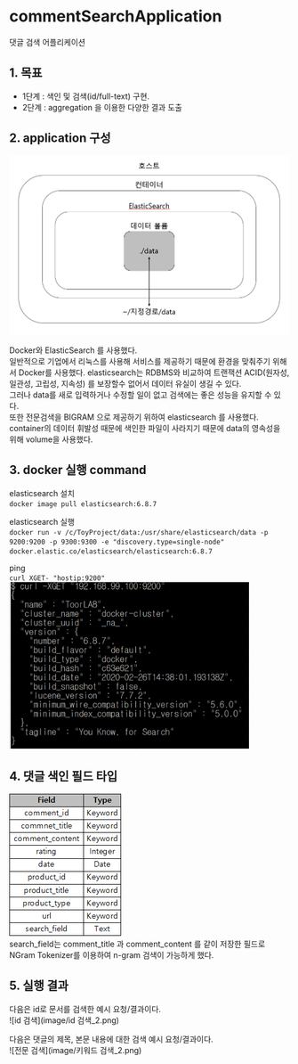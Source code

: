 # commentSearchApplication
댓글 검색 어플리케이션   

## 1. 목표
+ 1단계 : 색인 및 검색(id/full-text) 구현.   
+ 2단계 : aggregation 을 이용한 다양한 결과 도출   

## 2. application 구성

![구성도](image/구성.PNG)

Docker와 ElasticSearch 를 사용했다.   
일반적으로 기업에서 리눅스를 사용해 서비스를 제공하기 때문에 환경을 맞춰주기 위해서 Docker를 사용했다.
elasticsearch는 RDBMS와 비교하여 트랜잭션 ACID(원자성, 일관성, 고립성, 지속성) 를 보장할수 없어서 데이터 유실이 생길 수 있다.   
그러나 data를 새로 입력하거나 수정할 일이 없고 검색에는 좋은 성능을 유지할 수 있다.   
또한 전문검색을 BIGRAM 으로 제공하기 위하여 elasticsearch 를 사용했다.
container의 데이터 휘발성 때문에 색인한 파일이 사라지기 때문에 data의 영속성을 위해 volume을 사용했다.   

## 3. docker 실행 command
elasticsearch 설치   
`docker image pull elasticsearch:6.8.7`   

elasticsearch 실행   
`docker run -v /c/ToyProject/data:/usr/share/elasticsearch/data -p 9200:9200 -p 9300:9300 -e "discovery.type=single-node" docker.elastic.co/elasticsearch/elasticsearch:6.8.7`

ping    
`curl XGET- "hostip:9200"`   
![ping 결과](image/ping.PNG)

## 4. 댓글 색인 필드 타입

![매핑타입](image/mapping.png)   
search_field는 comment_title 과 comment_content 를 같이 저장한 필드로   
NGram Tokenizer를 이용하여 n-gram 검색이 가능하게 했다.

## 5. 실행 결과

다음은 id로 문서를 검색한 예시 요청/결과이다.   
![id 검색](image/id 검색_2.png)   

다음은 댓글의 제목, 본문 내용에 대한 검색 예시 요청/결과이다.   
![전문 검색](image/키워드 검색_2.png)
